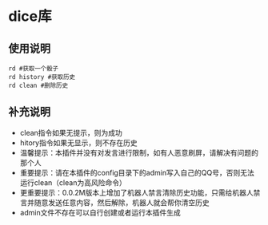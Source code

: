 # dice库
##  使用说明
```
rd #获取一个骰子
rd history #获取历史
rd clean #删除历史
```
##  补充说明
- clean指令如果无提示，则为成功
- hitory指令如果无显示，则不存在历史
- 温馨提示：本插件并没有对发言进行限制，如有人恶意刷屏，请解决有问题的那个人
- 重要提示：请在本插件的config目录下的admin写入自己的QQ号，否则无法运行clean（clean为高风险命令）
- 更重要提示：0.0.2M版本上增加了机器人禁言清除历史功能，只需给机器人禁言并随意发送任意内容，然后解除，机器人就会帮你清空历史
- admin文件不存在可以自行创建或者运行本插件生成